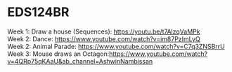 # EDS124BR
Week 1: Draw a house (Sequences): https://youtu.be/t7AlzqVaMPk <br>
Week 2: Dance: https://www.youtube.com/watch?v=im87PzImLyQ <br>
Week 2: Animal Parade: https://www.youtube.com/watch?v=C7q3ZNSBrrU <br>
Week 3: Mouse draws an Octagon:https://www.youtube.com/watch?v=4QRp75qKAaU&ab_channel=AshwinNambissan
